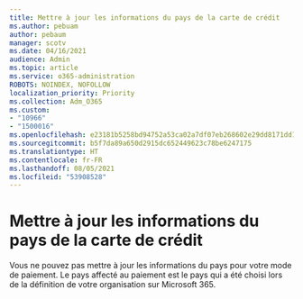 ```yaml
---
title: Mettre à jour les informations du pays de la carte de crédit
ms.author: pebuam
author: pebaum
manager: scotv
ms.date: 04/16/2021
audience: Admin
ms.topic: article
ms.service: o365-administration
ROBOTS: NOINDEX, NOFOLLOW
localization_priority: Priority
ms.collection: Adm_O365
ms.custom:
- "10966"
- "1500016"
ms.openlocfilehash: e23181b5258bd94752a53ca02a7df07eb268602e29dd8171dd1a04f58a45b75f
ms.sourcegitcommit: b5f7da89a650d2915dc652449623c78be6247175
ms.translationtype: HT
ms.contentlocale: fr-FR
ms.lasthandoff: 08/05/2021
ms.locfileid: "53908528"
---
```

# <a name="update-credit-card-country-information"></a>Mettre à jour les informations du pays de la carte de crédit

Vous ne pouvez pas mettre à jour les informations du pays pour votre mode de paiement. Le pays affecté au paiement est le pays qui a été choisi lors de la définition de votre organisation sur Microsoft 365. 